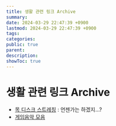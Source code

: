 ```yaml
---
title: 생활 관련 링크 Archive 
summary: 
date: 2024-03-29 22:47:39 +0900
lastmod: 2024-03-29 22:47:39 +0900
tags: 
categories: 
public: true
parent: 
description: 
showToc: true
---
```


# 생활 관련 링크 Archive 


- [목 디스크 스트레칭](https://youtu.be/suyTW9kCm88?si=kEoMrASgHFsbdfb6) : 언젠가는 하겠지...?
- [게임음악 모음](https://www.youtube.com/live/N8irahrfZt4?si=rgUmqQC_7G1vsYoR)
